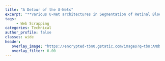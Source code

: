 ```yaml
---
title: "A Detour of the U-Nets"
excerpt: "**Various U-Net architectures in Segmentation of Retinal Blood Vessels**"
tags:
     - Web Scrapping
categories: Technical
author_profile: false
classes: wide
header: 
   overlay_image: "https://encrypted-tbn0.gstatic.com/images?q=tbn:ANd9GcTACfAFqAEDsyNfRppgt4KEdAOHP3B5O7WTbg&usqp=CAU"
   overlay_filter: 0.00
---
```


